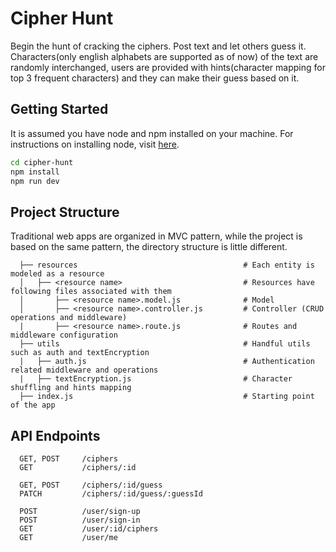 # Cipher Hunt
Begin the hunt of cracking the ciphers. Post text and let others guess it. Characters(only english alphabets are supported as of now) of the text are randomly interchanged, users are provided with hints(character mapping for top 3 frequent characters) and they can make their guess based on it.

## Getting Started
It is assumed you have node and npm installed on your machine. For instructions on installing node, visit [here](https://nodejs.org/en/download/).
```bash
cd cipher-hunt
npm install
npm run dev
```

## Project Structure
Traditional web apps are organized in MVC pattern, while the project is based on the same pattern, the directory structure is little different.
```
  ├── resources                                     # Each entity is modeled as a resource
  │   ├── <resource name>                           # Resources have following files associated with them
  │       ├── <resource name>.model.js              # Model
  │       ├── <resource name>.controller.js         # Controller (CRUD operations and middleware)
  |       ├── <resource name>.route.js              # Routes and middleware configuration
  ├── utils                                         # Handful utils such as auth and textEncryption
  |   ├── auth.js                                   # Authentication related middleware and operations
  |   ├── textEncryption.js                         # Character shuffling and hints mapping
  ├── index.js                                      # Starting point of the app
```

## API Endpoints
```
  GET, POST     /ciphers
  GET           /ciphers/:id
  
  GET, POST     /ciphers/:id/guess
  PATCH         /ciphers/:id/guess/:guessId
  
  POST          /user/sign-up
  POST          /user/sign-in
  GET           /user/:id/ciphers
  GET           /user/me
```
